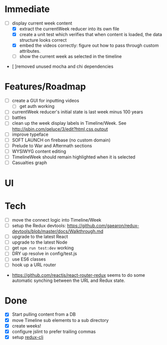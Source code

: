 # Immediate
* [ ] display current week content
  * [x] extract the currentWeek reducer into its own file
  * [x] create a unit test which verifies that when content is loaded, the data structure looks correct
  * [x] embed the videos correctly: figure out how to pass through custom attributes.
  * [ ] show the current week as selected in the timeline
* [ ]removed unused mocha and chi dependencies

# Features/Roadmap
* [ ] create a GUI for inputting videos
  * [ ] get auth working
* [ ] currentWeek reducer's initial state is last week minus 100 years
* [ ] battles
* [ ] clean up the week display labels in Timeline/Week. See http://jsbin.com/qeluce/3/edit?html,css,output
* [ ] improve typeface
* [ ] SOFT LAUNCH on firebase (no custom domain)
* [ ] Prelude to War and Aftermath sections
* [ ] WYSIWYG content editing
* [ ] TimelineWeek should remain highlighted when it is selected
* [ ] Casualties graph

# UI

# Tech
* [ ] move the connect logic into Timeline/Week
* [ ] setup the Redux devtools: https://github.com/gaearon/redux-devtools/blob/master/docs/Walkthrough.md
* [ ] upgrade to the latest React
* [ ] upgrade to the latest Node
* [ ] get `npm run test:dev` working
* [ ] DRY up resolve in config/test.js
* [ ] use ES6 classes
* [ ] hook up a URL router
 * https://github.com/reactjs/react-router-redux seems to do some automatic synching between the URL and Redux state.

# Done
* [x] Start pulling content from a DB
* [x] move Timeline sub elements to a sub directory
* [x] create weeks!
* [x] configure jslint to prefer trailing commas
* [x] setup [redux-cli](https://www.npmjs.com/package/redux-cli)
